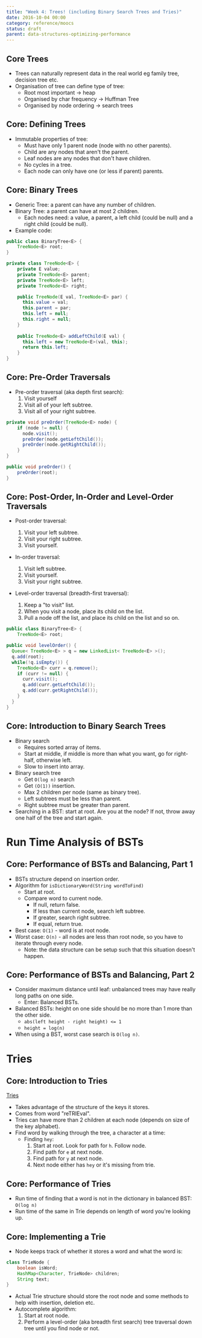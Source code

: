 ```yaml
---
title: "Week 4: Trees! (including Binary Search Trees and Tries)"
date: 2016-10-04 00:00
category: reference/moocs
status: draft
parent: data-structures-optimizing-performance
---
```


## Core Trees

* Trees can naturally represent data in the real world eg family tree, decision tree etc.
* Organisation of tree can define type of tree:
  * Root most important -> heap
  * Organised by char frequency -> Huffman Tree
  * Organised by node ordering -> search trees

## Core: Defining Trees

* Immutable properties of tree:
    * Must have only 1 parent node (node with no other parents).
    * Child are any nodes that aren't the parent.
    * Leaf nodes are any nodes that don't have children.
    * No cycles in a tree.
    * Each node can only have one (or less if parent) parents.

## Core: Binary Trees

* Generic Tree: a parent can have any number of children.
* Binary Tree: a parent can have at most 2 children.
    * Each nodes need: a value, a parent, a left child (could be null) and a right child (could be null).
* Example code:

```java
public class BinaryTree<E> {
    TreeNode<E> root;
}

private class TreeNode<E> {
    private E value;
    private TreeNode<E> parent;
    private TreeNode<E> left;
    private TreeNode<E> right;

    public TreeNode(E val, TreeNode<E> par) {
      this.value = val;
      this.parent = par;
      this.left = null;
      this.right = null;
    }
    
    public TreeNode<E> addLeftChild(E val) {
      this.left = new TreeNode<E>(val, this);
      return this.left;
    }
}
```

## Core: Pre-Order Traversals

* Pre-order traversal (aka depth first search):
    1. Visit yourself
    2. Visit all of your left subtree.
    3. Visit all of your right subtree.

```java
private void preOrder(TreeNode<E> node) {
    if (node != null) {
      node.visit();
      preOrder(node.getLeftChild());
      preOrder(node.getRightChild());
    }
}

public void preOrder() {
    preOrder(root);
}
```

## Core: Post-Order, In-Order and Level-Order Traversals

* Post-order traversal:
    1. Visit your left subtree.
    2. Visit your right subtree.
    3. Visit yourself.

* In-order traversal:
    1. Visit left subtree.
    2. Visit yourself.
    3. Visit your right subtree.

* Level-order traversal (breadth-first traversal):
    1. Keep a "to visit" list.
    2. When you visit a node, place its child on the list.
    3. Pull a node off the list, and place its child on the list and so on.

```java
public class BinaryTree<E> {
    TreeNode<E> root;

public void levelOrder() {
  Queue< TreeNode<E> > q = new LinkedList< TreeNode<E> >();
  q.add(root);
  while(!q.isEmpty()) {
    TreeNode<E> curr = q.remove();
    if (curr != null) {
      curr.visit();
      q.add(curr.getLeftChild());
      q.add(curr.getRightChild());
    }
  }
}
```

## Core: Introduction to Binary Search Trees

* Binary search
  * Requires sorted array of items.
  * Start at middle, if middle is more than what you want, go for right-half, otherwise left.
  * Slow to insert into array.
* Binary search tree
  * Get ``O(log n)`` search
  * Get ``(O(1))`` insertion.
  * Max 2 children per node (same as binary tree).
  * Left subtrees must be less than parent.
  * Right subtree must be greater than parent.
* Searching in a BST: start at root. Are you at the node? If not, throw away one half of the tree and start again.

# Run Time Analysis of BSTs

## Core: Performance of BSTs and Balancing, Part 1

* BSTs structure depend on insertion order.
* Algorithm for ``isDictionaryWord(String wordToFind)``
  * Start at root.
  * Compare word to current node.
    * If null, return false.
    * If less than current node, search left subtree.
    * If greater, search right subtree.
    * If equal, return true.
* Best case: ``O(1)`` - word is at root node.
* Worst case: ``O(n)`` - all nodes are less than root node, so you have to iterate through every node.
  * Note: the data structure can be setup such that this situation doesn't happen.

## Core: Performance of BSTs and Balancing, Part 2

* Consider maximum distance until leaf: unbalanced trees may have really long paths on one side.
  * Enter: Balanced BSTs.
* Balanced BSTs: height on one side should be no more than 1 more than the other side.
  * ``abs(left height - right height) <= 1``
  * ``height = log(n)``
* When using a BST, worst case search is ``O(log n)``.

# Tries

## Core: Introduction to Tries

[Tries](../../../../permanent/tries.md)
* Takes advantage of the structure of the keys it stores.
* Comes from word "reTRIEval".
* Tries can have more than 2 children at each node (depends on size of the key alphabet).
* Find word by walking through the tree, a character at a time:
  * Finding ``hey``:
    1. Start at root. Look for path for ``h``. Follow node.
    2. Find path for ``e`` at next node.
    3. Find path for ``y`` at next node.
    4. Next node either has ``hey`` or it's missing from trie.

## Core: Performance of Tries

* Run time of finding that a word is not in the dictionary in balanced BST: ``O(log n)``
* Run time of the same in Trie depends on length of word you're looking up.

## Core: Implementing a Trie

* Node keeps track of whether it stores a word and what the word is:

```java
class TrieNode {
    boolean isWord;
    HashMap<Character, TrieNode> children;
    String text;
}
```

* Actual Trie structure should store the root node and some methods to help with insertion, deletion etc.
* Autocomplete algorithm:
    1. Start at root node.
    2. Perform a level-order (aka breadth first search) tree traversal down tree until you find node or not.
